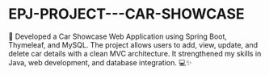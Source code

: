 # EPJ-PROJECT---CAR-SHOWCASE
🚗 Developed a Car Showcase Web Application using Spring Boot, Thymeleaf, and MySQL. The project allows users to add, view, update, and delete car details with a clean MVC architecture. It strengthened my skills in Java, web development, and database integration. 💻✨
